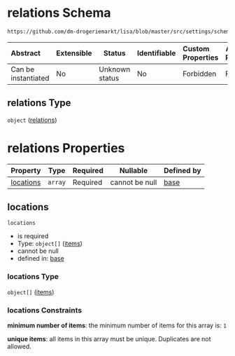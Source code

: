 # relations Schema

```txt
https://github.com/dm-drogeriemarkt/lisa/blob/master/src/settings/schema.json#/properties/app_tiers/items/properties/relations
```




| Abstract            | Extensible | Status         | Identifiable | Custom Properties | Additional Properties | Access Restrictions | Defined In                                                                               |
| :------------------ | ---------- | -------------- | ------------ | :---------------- | --------------------- | ------------------- | ---------------------------------------------------------------------------------------- |
| Can be instantiated | No         | Unknown status | No           | Forbidden         | Forbidden             | none                | [settings.schema.json\*](../../src/settings/settings.schema.json "open original schema") |

## relations Type

`object` ([relations](settings-properties-app_tiers-items-properties-relations.md))

# relations Properties

| Property                | Type    | Required | Nullable       | Defined by                                                                                                                                                                                                                                          |
| :---------------------- | ------- | -------- | -------------- | :-------------------------------------------------------------------------------------------------------------------------------------------------------------------------------------------------------------------------------------------------- |
| [locations](#locations) | `array` | Required | cannot be null | [base](settings-properties-app_tiers-items-properties-relations-properties-locations.md "https&#x3A;//github.com/dm-drogeriemarkt/lisa/blob/master/src/settings/schema.json#/properties/app_tiers/items/properties/relations/properties/locations") |

## locations




`locations`

-   is required
-   Type: `object[]` ([items](settings-properties-app_tiers-items-properties-relations-properties-locations-items.md))
-   cannot be null
-   defined in: [base](settings-properties-app_tiers-items-properties-relations-properties-locations.md "https&#x3A;//github.com/dm-drogeriemarkt/lisa/blob/master/src/settings/schema.json#/properties/app_tiers/items/properties/relations/properties/locations")

### locations Type

`object[]` ([items](settings-properties-app_tiers-items-properties-relations-properties-locations-items.md))

### locations Constraints

**minimum number of items**: the minimum number of items for this array is: `1`

**unique items**: all items in this array must be unique. Duplicates are not allowed.
